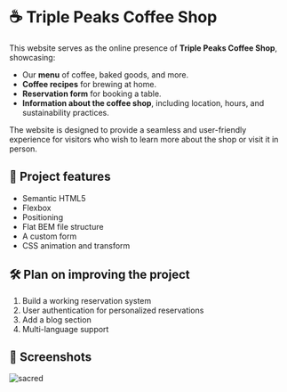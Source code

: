 # ☕️ Triple Peaks Coffee Shop

This website serves as the online presence of **Triple Peaks Coffee Shop**, showcasing:

- Our **menu** of coffee, baked goods, and more.
- **Coffee recipes** for brewing at home.
- **Reservation form** for booking a table.
- **Information about the coffee shop**, including location, hours, and sustainability practices.

The website is designed to provide a seamless and user-friendly experience for visitors who wish to learn more about the shop or visit it in person.

## 🧐 Project features

- Semantic HTML5
- Flexbox
- Positioning
- Flat BEM file structure
- A custom form
- CSS animation and transform

## 🛠️ Plan on improving the project

1. Build a working reservation system
2. User authentication for personalized reservations
3. Add a blog section
4. Multi-language support

## 📸 Screenshots

![sacred](images/demo/website.jpg)
